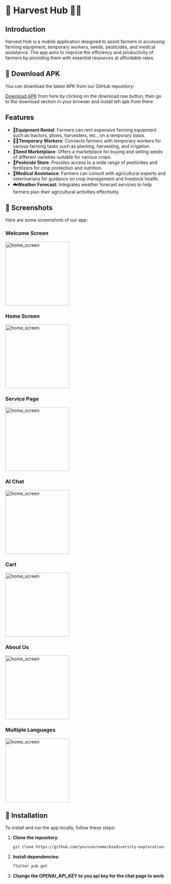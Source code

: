 # 🧺 Harvest Hub 🧑‍🌾




## Introduction

Harvest Hub is a mobile application designed to assist farmers in accessing farming equipment, temporary workers, seeds, pesticides, and medical assistance. The app aims to improve the efficiency and productivity of farmers by providing them with essential resources at affordable rates.






## 📲 Download APK

You can download the latest APK from our GitHub repository:

[Download APK](assets/app-release.apk) from here by clicking on the download raw button, then go to the download section in your browser and install teh apk from there





## Features

- **🚜Equipment Rental**: Farmers can rent expensive farming equipment such as tractors, plows, harvesters, etc., on a temporary basis.
- **👩‍🌾Temporary Workers**: Connects farmers with temporary workers for various farming tasks such as planting, harvesting, and irrigation.
- **🌱Seed Marketplace**: Offers a marketplace for buying and selling seeds of different varieties suitable for various crops.
- **🦟Pesticide Store**: Provides access to a wide range of pesticides and fertilizers for crop protection and nutrition.
- **🏥Medical Assistance**: Farmers can consult with agricultural experts and veterinarians for guidance on crop management and livestock health.
- **☁️Weather Forecast**: Integrates weather forecast services to help farmers plan their agricultural activities effectively.


## 📸 Screenshots

Here are some screenshots of our app:

### Welcome Screen
<img src="https://github.com/abhijit-23blaze/Harvest-Hub/blob/main/assets/Screenshot_20240601-182745.png" alt="home_screen" width="200">

### Home Screen
<img src="https://github.com/abhijit-23blaze/Harvest-Hub/blob/main/assets/Screenshot_20240601-182818.png" alt="home_screen" width="200">

### Service Page
<img src="https://github.com/abhijit-23blaze/Harvest-Hub/blob/main/assets/Screenshot_20240601-182826.png" alt="home_screen" width="200">

### AI Chat
<img src="https://github.com/abhijit-23blaze/Harvest-Hub/blob/main/assets/Screenshot_20240601-182903.png" alt="home_screen" width="200">

### Cart 
<img src="https://github.com/abhijit-23blaze/Harvest-Hub/blob/main/assets/Screenshot_20240601-182911.png" alt="home_screen" width="200">

### About Us
<img src="https://github.com/abhijit-23blaze/Harvest-Hub/blob/main/assets/Screenshot_20240601-182928.png" alt="home_screen" width="200">

### Multiple Languages
<img src="https://github.com/abhijit-23blaze/Harvest-Hub/blob/main/assets/Screenshot_20240601-182806.png" alt="home_screen" width="200">



## 🚀 Installation




To install and run the app locally, follow these steps:

1. **Clone the repository**:
   ```sh
   git clone https://github.com/yourusername/biodiversity-exploration-app.git

  2. **Install dependencies**:
     ```sh
     flutter pub get 

  3. **Change the OPENAI_API_KEY to you api key for the chat page to work**


  
